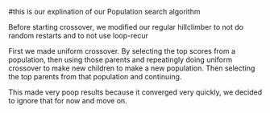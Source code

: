 #this is our explination of our Population search algorithm

Before starting crossover, we modified our regular hillclimber to not do random restarts and to not use loop-recur


First we made uniform crossover. By selecting the top scores from a population, then using those parents and repeatingly doing uniform crossover to make new children to make a new population. Then selecting the top parents from that population and continuing.

This made very poop results because it converged very quickly, we decided to ignore that for now and move on.
